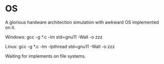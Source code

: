 # OS
A glorious hardware architection simulation with awkward OS implemented on it.

Windows: gcc -g *.c -lm std=gnu11 -Wall -o zzz


Linux: gcc -g *.c -lm -lpthread std=gnu11 -Wall -o zzz


Waiting for implements on file systems.
